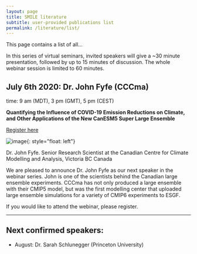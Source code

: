 ```yaml
---
layout: page
title: SMILE literature
subtitle: user-provided publications list
permalink: /literature/list/
---
```


This page contains a list of all...


In this series of virtual seminars, invited speakers will give a ~30 minute presentation, followed by up to 15 minutes of discussion. The whole webinar session is limited to 60 minutes.


## July 6th 2020: Dr. John Fyfe (CCCma)
time: 9 am (MDT), 3 pm (GMT), 5 pm (CEST)

**Quantifying the Influence of COVID-19 Emission Reductions on Climate, and Other Applications of the New CanESM5 Super Large Ensemble**

<div style="text-align:left;">
<a class="btn btn-success" href="https://large-ensemble.github.io/webinars/registration2">Register here</a>
</div>


![image](https://www.lakeheadu.ca/sites/default/files/uploads/111/Fyte.jpg){: style="float: left"}

Dr. John Fyfe. Senior Research Scientist at the Canadian Centre for Climate Modelling and Analysis, Victoria BC Canada



We are pleased to announce Dr. John Fyfe as our next speaker in the webinar series. John is one of the scientists behind the Canadian large ensemble experiments. CCCma has not only produced a large ensemble with their CMIP5 model, but was the first modelling center that uploaded large ensemble simulations for a variety of CMIP6 experiments to ESGF.

If you would like to attend the webinar, please register.

---
## Next confirmed speakers:
  - August: Dr. Sarah Schlunegger (Princeton University)
